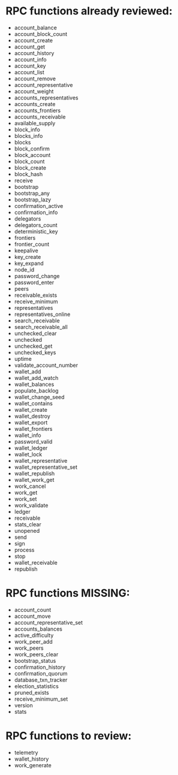 # RPC functions already reviewed:
- account_balance
- account_block_count
- account_create
- account_get
- account_history
- account_info
- account_key
- account_list
- account_remove
- account_representative
- account_weight
- accounts_representatives
- accounts_create
- accounts_frontiers
- accounts_receivable
- available_supply
- block_info
- blocks_info
- blocks
- block_confirm
- block_account
- block_count
- block_create
- block_hash
- receive
- bootstrap
- bootstrap_any
- bootstrap_lazy
- confirmation_active
- confirmation_info
- delegators
- delegators_count
- deterministic_key
- frontiers
- frontier_count
- keepalive
- key_create
- key_expand
- node_id
- password_change
- password_enter
- peers
- receivable_exists
- receive_minimum
- representatives
- representatives_online
- search_receivable
- search_receivable_all
- unchecked_clear
- unchecked
- unchecked_get
- unchecked_keys
- uptime
- validate_account_number
- wallet_add
- wallet_add_watch
- wallet_balances
- populate_backlog
- wallet_change_seed
- wallet_contains
- wallet_create
- wallet_destroy
- wallet_export
- wallet_frontiers
- wallet_info
- password_valid
- wallet_ledger
- wallet_lock
- wallet_representative
- wallet_representative_set
- wallet_republish
- wallet_work_get
- work_cancel
- work_get
- work_set
- work_validate
- ledger
- receivable
- stats_clear
- unopened
- send
- sign
- process
- stop
- wallet_receivable
- republish

# RPC functions MISSING:
- account_count
- account_move
- account_representative_set
- accounts_balances
- active_difficulty
- work_peer_add
- work_peers
- work_peers_clear
- bootstrap_status
- confirmation_history
- confirmation_quorum
- database_txn_tracker
- election_statistics
- pruned_exists
- receive_minimum_set
- version
- stats

# RPC functions to review:
- telemetry
- wallet_history
- work_generate
